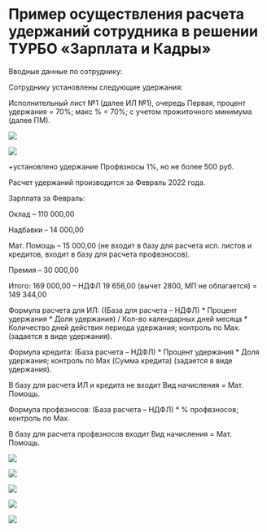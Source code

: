 ﻿# Пример осуществления расчета удержаний сотрудника в решении ТУРБО «Зарплата и Кадры»

Вводные данные по сотруднику:

Сотруднику установлены следующие удержания:

Исполнительный лист №1 (далее ИЛ №1), очередь Первая, процент удержания = 70%; макс % = 70%; с учетом прожиточного минимума (далее ПМ).

![](topic:.AddFiles.Screenshot_3180.jpg)

![](topic:.AddFiles.Screenshot_3181.jpg)

+установлено удержание Профвзносы 1%, но не более 500 руб.

Расчет удержаний производится за Февраль 2022 года.

Зарплата за Февраль:

Оклад – 110 000,00

Надбавки – 14 000,00

Мат. Помощь – 15 000,00 (не входит в базу для расчета исп. листов и кредитов, входит в базу для расчета профвзносов). 

Премия – 30 000,00

Итого: 169 000,00 – НДФЛ 19 656,00 (вычет 2800, МП не облагается) = 149 344,00

Формула расчета для ИЛ: ((База для расчета – НДФЛ) * Процент удержания * Доля удержания) / Кол-во календарных дней месяца * Количество дней действия периода удержания; контроль по Max. (задается в виде удержания).

Формула кредита: (База расчета – НДФЛ) * Процент удержания * Доля удержания; контроль по Max (Сумма кредита) (задается в виде удержания).

В базу для расчета ИЛ и кредита не входит Вид начисления = Мат. Помощь.

Формула профвзносов: (База расчета – НДФЛ) * % профвзносов; контроль по Max.

В базу для расчета профвзносов входит Вид начисления = Мат. Помощь.

![](topic:.AddFiles.Screenshot_3182.jpg)

![](topic:.AddFiles.Screenshot_3184.jpg)

![](topic:.AddFiles.Screenshot_3185.jpg)

![](topic:.AddFiles.Screenshot_3186.jpg)

![](topic:.AddFiles.Screenshot_3187.jpg)


